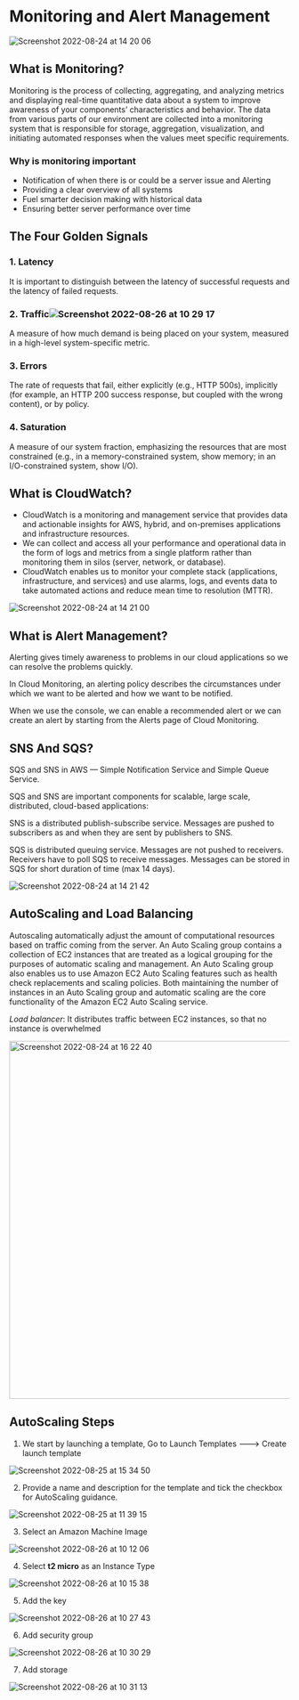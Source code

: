 # Monitoring and Alert Management

![Screenshot 2022-08-24 at 14 20 06](https://user-images.githubusercontent.com/102330725/186428948-2d7e0aa5-547b-43fc-aa1d-9b3660dff26d.png)

## What is Monitoring?

Monitoring is the process of collecting, aggregating, and analyzing metrics and displaying real-time quantitative data about a system to improve awareness of your components’ characteristics and behavior.
The data from various parts of our environment are collected into a monitoring system that is responsible for storage, aggregation, visualization, and initiating automated responses when the values meet specific requirements.

### Why is monitoring important

- Notification of when there is or could be a server issue and Alerting
- Providing a clear overview of all systems
- Fuel smarter decision making with historical data
- Ensuring better server performance over time

## The Four Golden Signals

### 1. Latency

It is important to distinguish between the latency of successful requests and the latency of failed requests.

### 2. Traffic![Screenshot 2022-08-26 at 10 29 17](https://user-images.githubusercontent.com/102330725/186873967-aeac98b2-e027-4c30-be8b-17429e39ef79.png)


A measure of how much demand is being placed on your system, measured in a high-level system-specific metric.

### 3. Errors

The rate of requests that fail, either explicitly (e.g., HTTP 500s), implicitly (for example, an HTTP 200 success response, but coupled with the wrong content), or by policy.

### 4. Saturation

A measure of our system fraction, emphasizing the resources that are most constrained (e.g., in a memory-constrained system, show memory; in an I/O-constrained system, show I/O).

## What is CloudWatch?

- CloudWatch is a monitoring and management service that provides data and actionable insights for AWS, hybrid, and on-premises applications and infrastructure resources.
- We can collect and access all your performance and operational data in the form of logs and metrics from a single platform rather than monitoring them in silos (server, network, or database).
- CloudWatch enables us to monitor your complete stack (applications, infrastructure, and services) and use alarms, logs, and events data to take automated actions and reduce mean time to resolution (MTTR).

![Screenshot 2022-08-24 at 14 21 00](https://user-images.githubusercontent.com/102330725/186429139-0a525837-11f3-44b3-82cd-3692af5fc731.png)


## What is Alert Management?

Alerting gives timely awareness to problems in our cloud applications so we can resolve the problems quickly.

In Cloud Monitoring, an alerting policy describes the circumstances under which we want to be alerted and how we want to be notified.

When we use the console, we can enable a recommended alert or we can create an alert by starting from the Alerts page of Cloud Monitoring.

## SNS And SQS?

SQS and SNS in AWS — Simple Notification Service and Simple Queue Service.

SQS and SNS are important components for scalable, large scale, distributed, cloud-based applications:

SNS is a distributed publish-subscribe service. Messages are pushed to subscribers as and when they are sent by publishers to SNS.

SQS is distributed queuing service. Messages are not pushed to receivers. Receivers have to poll SQS to receive messages. Messages can be stored in SQS for short duration of time (max 14 days).

![Screenshot 2022-08-24 at 14 21 42](https://user-images.githubusercontent.com/102330725/186429313-37421268-ecc7-46a3-a9de-8f8b12452863.png)

## AutoScaling and Load Balancing

Autoscaling automatically adjust the amount of computational resources based on traffic coming from the server.
An Auto Scaling group contains a collection of EC2 instances that are treated as a logical grouping for the purposes of automatic scaling and management. An Auto Scaling group also enables us to use Amazon EC2 Auto Scaling features such as health check replacements and scaling policies. Both maintaining the number of instances in an Auto Scaling group and automatic scaling are the core functionality of the Amazon EC2 Auto Scaling service.

*Load balancer*: It distributes traffic between EC2 instances, so that no instance is overwhelmed

<img width="643" alt="Screenshot 2022-08-24 at 16 22 40" src="https://user-images.githubusercontent.com/102330725/186457937-588c84b1-5e5f-458a-8781-79965d6f61e9.png">

## AutoScaling Steps

1. We start by launching a template, Go to Launch Templates ---> Create launch template

![Screenshot 2022-08-25 at 15 34 50](https://user-images.githubusercontent.com/102330725/186865060-af0f073d-bdab-4281-bfeb-0838d74ccd05.png)

2. Provide a name and description for the template and tick the checkbox for AutoScaling guidance.

![Screenshot 2022-08-25 at 11 39 15](https://user-images.githubusercontent.com/102330725/186869409-89cd810c-e0e7-4c11-9ea4-8fd7bcdd0186.png)

3. Select an Amazon Machine Image

![Screenshot 2022-08-26 at 10 12 06](https://user-images.githubusercontent.com/102330725/186870546-3f9ca791-9813-4dea-af13-d08fe040ee76.png)

4. Select **t2 micro** as an Instance Type

![Screenshot 2022-08-26 at 10 15 38](https://user-images.githubusercontent.com/102330725/186871173-9ce2853e-a6dc-4205-945a-ed50722e7d3f.png)

5. Add the key

![Screenshot 2022-08-26 at 10 27 43](https://user-images.githubusercontent.com/102330725/186873622-909eb4f5-5721-4494-8ca1-8faa666fca17.png)

6. Add security group

![Screenshot 2022-08-26 at 10 30 29](https://user-images.githubusercontent.com/102330725/186874235-395d22b4-12b1-4441-aaad-4826ea3c66ed.png)

7. Add storage

![Screenshot 2022-08-26 at 10 31 13](https://user-images.githubusercontent.com/102330725/186874462-431c1762-b08c-40c2-8dee-62d627e35eaa.png)
